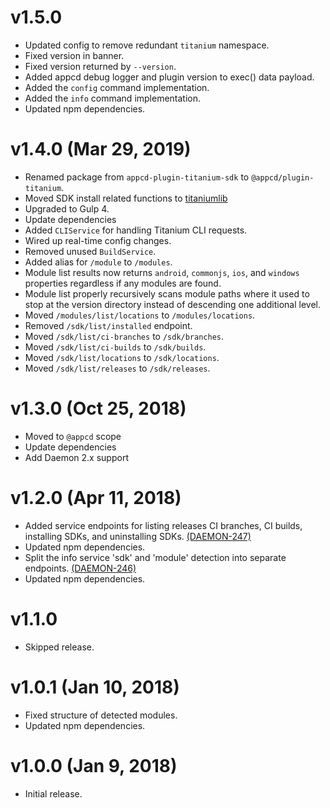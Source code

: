 # v1.5.0

 * Updated config to remove redundant `titanium` namespace.
 * Fixed version in banner.
 * Fixed version returned by `--version`.
 * Added appcd debug logger and plugin version to exec() data payload.
 * Added the `config` command implementation.
 * Added the `info` command implementation.
 * Updated npm dependencies.

# v1.4.0 (Mar 29, 2019)

 * Renamed package from `appcd-plugin-titanium-sdk` to `@appcd/plugin-titanium`.
 * Moved SDK install related functions to [titaniumlib](https://www.npmjs.com/package/titaniumlib)
 * Upgraded to Gulp 4.
 * Update dependencies
 * Added `CLIService` for handling Titanium CLI requests.
 * Wired up real-time config changes.
 * Removed unused `BuildService`.
 * Added alias for `/module` to `/modules`.
 * Module list results now returns `android`, `commonjs`, `ios`, and `windows` properties
   regardless if any modules are found.
 * Module list properly recursively scans module paths where it used to stop at the version
   directory instead of descending one additional level.
 * Moved `/modules/list/locations` to `/modules/locations`.
 * Removed `/sdk/list/installed` endpoint.
 * Moved `/sdk/list/ci-branches` to `/sdk/branches`.
 * Moved `/sdk/list/ci-builds` to `/sdk/builds`.
 * Moved `/sdk/list/locations` to `/sdk/locations`.
 * Moved `/sdk/list/releases` to `/sdk/releases`.

# v1.3.0 (Oct 25, 2018)

 * Moved to `@appcd` scope
 * Update dependencies
 * Add Daemon 2.x support

# v1.2.0 (Apr 11, 2018)

 * Added service endpoints for listing releases CI branches, CI builds, installing SDKs, and
   uninstalling SDKs.
   [(DAEMON-247)](https://jira.appcelerator.org/browse/DAEMON-247)
 * Updated npm dependencies.
 * Split the info service 'sdk' and 'module' detection into separate endpoints.
   [(DAEMON-246)](https://jira.appcelerator.org/browse/DAEMON-246)
 * Updated npm dependencies.

# v1.1.0

 * Skipped release.

# v1.0.1 (Jan 10, 2018)

 * Fixed structure of detected modules.
 * Updated npm dependencies.

# v1.0.0 (Jan 9, 2018)

 * Initial release.
